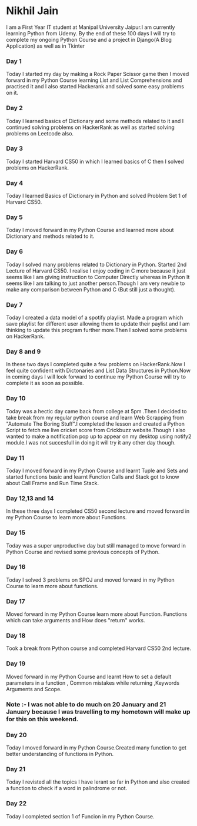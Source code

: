 # Nikhil Jain

I am a First Year IT student at Manipal University Jaipur.I am currently learning Python from Udemy. By the end of these 100 days I will try to complete my ongoing Python Course and a project in Django(A Blog Application) as well as in Tkinter

### Day 1 

Today I started my day by making a Rock Paper Scissor game then I moved forward in my Python Course learning List and List Comprehensions and practised it and I also started Hackerank and solved some easy problems on it.

### Day 2

Today I learned basics of Dictionary and some methods related to it and I continued solving problems on HackerRank as well as started solving problems on Leetcode also.

### Day 3

Today I started Harvard CS50 in which I learned basics of C then I solved problems on HackerRank.

### Day 4 

Today I learned Basics of Dictionary in Python and solved Problem Set 1 of Harvard CS50.

### Day 5

Today I moved forward in my Python Course and learned more about Dictionary and methods related to it.

### Day 6 

Today I solved many problems related to Dictionary in Python. Started 2nd Lecture of Harvard CS50. I realise I enjoy coding in C more because it just seems like I am giving instruction to Computer Directly whereas in Python It seems like I am talking to just another person.Though I am very newbie to make any comparison between Python and C (But still just a thought).

### Day 7

Today I created a data model of a spotify playlist. Made a program which save playlist for different user allowing them to update their paylist and I am thinking to update this program further more.Then I solved some problems on HackerRank.

### Day 8 and 9

In these two days I completed quite a few problems on HackerRank.Now I feel quite confident with Dictonaries and List Data Structures in Python.Now in coming days I will look forward to continue my Python Course will try to complete it as soon as possible.

### Day 10 

Today was a hectic day came back from college at 5pm .Then I decided to take break from my regular python course and learn Web Scrapping from "Automate The Boring Stuff".I completed the lesson and created a Python Script to fetch me live cricket score from Crickbuzz website.Though I also wanted to make a notification pop up to appear on my desktop using notify2 module.I was not succesfull in doing it will try it any other day though. 

### Day 11

Today I moved forward in my Python Course and learnt Tuple and Sets and started functions basic and learnt Function Calls and Stack got to know about Call Frame and Run Time Stack. 
 
### Day 12,13 and 14 
 
In these three days I completed CS50 second lecture and moved forward in my Python Course to learn more about Functions.

### Day 15 

Today was a super unproductive day but still managed to move forward in Python Course and revised some previous concepts of Python.

### Day 16

Today I solved 3 problems on SPOJ and moved forward in my Python Course to learn more about functions.

### Day 17

Moved forward in my Python Course learn more about Function. Functions which can take arguments and How does "return" works.

### Day 18

Took a break from Python course and completed Harvard CS50 2nd lecture. 

### Day 19 

Moved forward in my Python Course and learnt How to set a default parameters in a function , Common mistakes while returning ,Keywords Arguments and Scope.

### Note :- I was not able to do much on 20 January and 21 January because I was travelling to my hometown will make up for this on this weekend.

### Day 20 

Today I moved forward in my Python Course.Created many function to get better understanding of functions in Python.

### Day 21

Today I revisted all the topics I have lerant so far in Python and also created a function to check if a word in palindrome or not.  

### Day 22 

Today I completed section 1 of Funcion in my Python Course.


 

